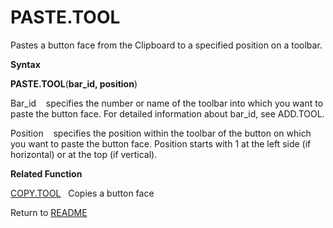# PASTE.TOOL

Pastes a button face from the Clipboard to a specified position on a
toolbar.

**Syntax**

**PASTE.TOOL**(**bar\_id, position**)

Bar\_id&nbsp;&nbsp;&nbsp;&nbsp;specifies the number or name of the
toolbar into which you want to paste the button face. For detailed
information about bar\_id, see ADD.TOOL.

Position&nbsp;&nbsp;&nbsp;&nbsp;specifies the position within the
toolbar of the button on which you want to paste the button face.
Position starts with 1 at the left side (if horizontal) or at the top
(if vertical).

**Related Function**

[COPY.TOOL](COPY.TOOL.md)&nbsp;&nbsp;&nbsp;Copies a button face



Return to [README](README.md#P)

